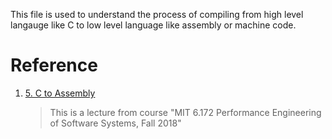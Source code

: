 This file is used to understand the process of compiling from high level langauge like C to low level language like assembly or machine code.

# Reference

1. [5. C to Assembly](https://www.youtube.com/watch?v=wt7a5BOztuM)

    > This is a lecture from course "MIT 6.172 Performance Engineering of Software Systems, Fall 2018"

